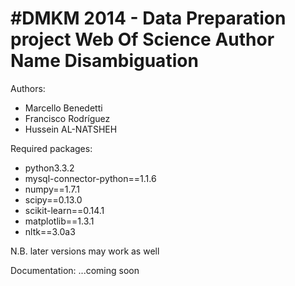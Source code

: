 #DMKM 2014 - Data Preparation project
Web Of Science Author Name Disambiguation
========================

Authors:
  - Marcello Benedetti
  - Francisco Rodríguez
  - Hussein AL-NATSHEH

Required packages:
  - python3.3.2
  - mysql-connector-python==1.1.6
  - numpy==1.7.1
  - scipy==0.13.0
  - scikit-learn==0.14.1
  - matplotlib==1.3.1
  - nltk==3.0a3

N.B. later versions may work as well

Documentation: 
  ...coming soon
